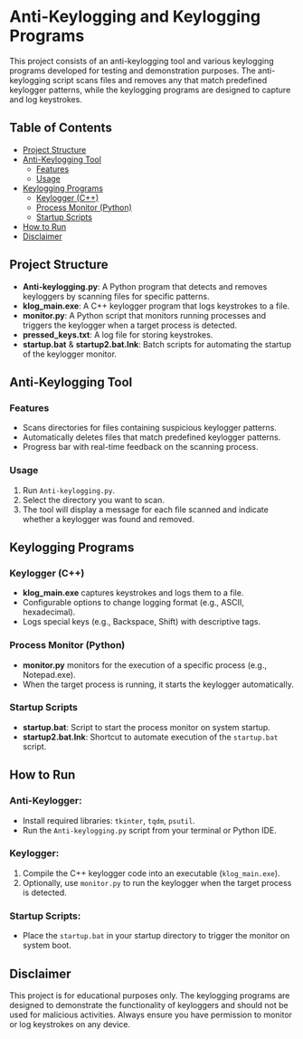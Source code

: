 # Anti-Keylogging and Keylogging Programs

This project consists of an anti-keylogging tool and various keylogging programs developed for testing and demonstration purposes. The anti-keylogging script scans files and removes any that match predefined keylogger patterns, while the keylogging programs are designed to capture and log keystrokes.

## Table of Contents
- [Project Structure](#project-structure)
- [Anti-Keylogging Tool](#anti-keylogging-tool)
  - [Features](#features)
  - [Usage](#usage)
- [Keylogging Programs](#keylogging-programs)
  - [Keylogger (C++)](#keylogger-c)
  - [Process Monitor (Python)](#process-monitor-python)
  - [Startup Scripts](#startup-scripts)
- [How to Run](#how-to-run)
- [Disclaimer](#disclaimer)

## Project Structure
- **Anti-keylogging.py**: A Python program that detects and removes keyloggers by scanning files for specific patterns.
- **klog_main.exe**: A C++ keylogger program that logs keystrokes to a file.
- **monitor.py**: A Python script that monitors running processes and triggers the keylogger when a target process is detected.
- **pressed_keys.txt**: A log file for storing keystrokes.
- **startup.bat** & **startup2.bat.lnk**: Batch scripts for automating the startup of the keylogger monitor.

## Anti-Keylogging Tool

### Features
- Scans directories for files containing suspicious keylogger patterns.
- Automatically deletes files that match predefined keylogger patterns.
- Progress bar with real-time feedback on the scanning process.

### Usage
1. Run `Anti-keylogging.py`.
2. Select the directory you want to scan.
3. The tool will display a message for each file scanned and indicate whether a keylogger was found and removed.

## Keylogging Programs

### Keylogger (C++)
- **klog_main.exe** captures keystrokes and logs them to a file.
- Configurable options to change logging format (e.g., ASCII, hexadecimal).
- Logs special keys (e.g., Backspace, Shift) with descriptive tags.

### Process Monitor (Python)
- **monitor.py** monitors for the execution of a specific process (e.g., Notepad.exe).
- When the target process is running, it starts the keylogger automatically.

### Startup Scripts
- **startup.bat**: Script to start the process monitor on system startup.
- **startup2.bat.lnk**: Shortcut to automate execution of the `startup.bat` script.

## How to Run

### Anti-Keylogger:
- Install required libraries: `tkinter`, `tqdm`, `psutil`.
- Run the `Anti-keylogging.py` script from your terminal or Python IDE.

### Keylogger:
1. Compile the C++ keylogger code into an executable (`klog_main.exe`).
2. Optionally, use `monitor.py` to run the keylogger when the target process is detected.

### Startup Scripts:
- Place the `startup.bat` in your startup directory to trigger the monitor on system boot.

## Disclaimer
This project is for educational purposes only. The keylogging programs are designed to demonstrate the functionality of keyloggers and should not be used for malicious activities. Always ensure you have permission to monitor or log keystrokes on any device.

